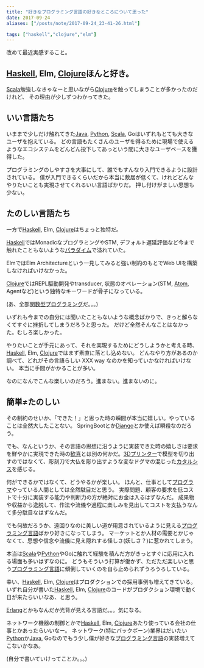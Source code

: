 ```yaml
---
title: "好きなプログラミング言語の好きなところについて思った"
date: 2017-09-24
aliases: ["/posts/note/2017-09-24_23-41-26.html"]

tags: ["haskell","clojure","elm"]
---
```


改めて最近実感すること。

## [Haskell](http://d.hatena.ne.jp/keyword/Haskell), Elm, [Clojure](http://d.hatena.ne.jp/keyword/Clojure)ほんと好き。

[Scala](http://d.hatena.ne.jp/keyword/Scala)勉強しなきゃなーと思いながら[Clojure](http://d.hatena.ne.jp/keyword/Clojure)を触ってしまうことが多かったのだけれど、 その理由が少しずつわかってきた。

## いい言語たち

いままで少しだけ触れてきた[Java](http://d.hatena.ne.jp/keyword/Java), [Python](http://d.hatena.ne.jp/keyword/Python), [Scala](http://d.hatena.ne.jp/keyword/Scala), Goはいずれもとても大きなユーザを抱えている。 どの言語もたくさんのユーザを得るために現場で使えるようなエコシステムをどんどん投下してあっという間に大きなユーザベースを獲得した。

プログラミングのしやすさを大事にして、誰でもすんなり入門できるように設計されている。 僕が入門できるくらいだから本当に敷居が低くて、けれどどんなやりたいことも実現させてくれるいい言語ばかりだ。 押し付けがましい思想も少ない。

## たのしい言語たち

一方で[Haskell](http://d.hatena.ne.jp/keyword/Haskell), Elm, [Clojure](http://d.hatena.ne.jp/keyword/Clojure)はちょっと独特だ。

[Haskell](http://d.hatena.ne.jp/keyword/Haskell)ではMonadicなプログラミングやSTM, デフォルト遅延評価など今まで触れたこともないような[パラダイム](http://d.hatena.ne.jp/keyword/%A5%D1%A5%E9%A5%C0%A5%A4%A5%E0)で溢れていた。

ElmではElm Architectureという一見してみると強い制約のもとでWeb UIを構築しなければいけなかった。

[Clojure](http://d.hatena.ne.jp/keyword/Clojure)ではREPL駆動開発やtransducer, 状態のオペレーション(STM, [Atom](http://d.hatena.ne.jp/keyword/Atom), Agentなど)という独特なキーワードが骨子になっている。

(あ、全部[関数型プログラミング](http://d.hatena.ne.jp/keyword/%B4%D8%BF%F4%B7%BF%A5%D7%A5%ED%A5%B0%A5%E9%A5%DF%A5%F3%A5%B0)だ。。。)

いずれも今までの自分には聞いたこともないような概念ばかりで、きっと解らなくてすぐに挫折してしまうだろうと思った。 だけど全然そんなことはなかった。むしろ楽しかった。

やりたいことが手元にあって、それを実現するためにどうしようかと考える時、[Haskell](http://d.hatena.ne.jp/keyword/Haskell), Elm, [Clojure](http://d.hatena.ne.jp/keyword/Clojure)ではまず素直に落とし込めない。 どんなやり方があるのか調べて、どれがその言語らしい XXX way なのかを知っていかなければいけない。 本当に手間がかかることが多い。

なのになんでこんな楽しいのだろう。進まない。進まないのに。

## 簡単≠たのしい

その制約のせいか、「できた！」と思った時の瞬間が本当に嬉しい。やっていることは全然大したことない。 SpringBootとか[Django](http://d.hatena.ne.jp/keyword/Django)とか使えば瞬殺なのだろう。

でも、なんというか、その言語の思想に沿うように実装できた時の嬉しさは要求を鮮やかに実現できた時の[歓喜](http://d.hatena.ne.jp/keyword/%B4%BF%B4%EE)とは別の何かだ。[3Dプリンター](http://d.hatena.ne.jp/keyword/3D%A5%D7%A5%EA%A5%F3%A5%BF%A1%BC)で模型を切り出すのではなくて、彫刻刀で大仏を彫り出すような変なドグマの混じった[カタルシス](http://d.hatena.ne.jp/keyword/%A5%AB%A5%BF%A5%EB%A5%B7%A5%B9)を感じる。

何ができるかではなくて、どうやるかが楽しい。 ほんと、仕事として[プログラマ](http://d.hatena.ne.jp/keyword/%A5%D7%A5%ED%A5%B0%A5%E9%A5%DE)やっている人間としては全然駄目だと思う。 実際問題、顧客の要求を低コストで十分に実装する能力や判断力の方が絶対にお金は入るはずなんだ。 成果物や収益から逸脱して、作法や流儀や過程に楽しみを見出してコストを支払うなんて多分駄目なはずなんだ。

でも何故だろうか、遠回りなのに美しい道が用意されているように見える[プログラミング言語](http://d.hatena.ne.jp/keyword/%A5%D7%A5%ED%A5%B0%A5%E9%A5%DF%A5%F3%A5%B0%B8%C0%B8%EC)ばかり好きになってしまう。 マーケットとか人材の需要とかじゃなくて、思想や信念や流儀に見え隠れする怪しさ(妖しさ？)に惹かれてしまう。

本当は[Scala](http://d.hatena.ne.jp/keyword/Scala)や[Python](http://d.hatena.ne.jp/keyword/Python)やGoに触れて経験を積んだ方がきっとすぐに応用に入れる場面も多いはずなのに。 どうもそういう打算が働かず、ただただ楽しいと思う[プログラミング言語](http://d.hatena.ne.jp/keyword/%A5%D7%A5%ED%A5%B0%A5%E9%A5%DF%A5%F3%A5%B0%B8%C0%B8%EC)に傾倒していくのを自ら止められずうろうろしている。

幸い、[Haskell](http://d.hatena.ne.jp/keyword/Haskell), Elm, [Clojure](http://d.hatena.ne.jp/keyword/Clojure)はプロダクションでの採用事例も増えてきている。いずれ自分が書いた[Haskell](http://d.hatena.ne.jp/keyword/Haskell), Elm, [Clojure](http://d.hatena.ne.jp/keyword/Clojure)のコードがプロダクション環境で動く日が来たらいいなあ、と思う。

[Erlang](http://d.hatena.ne.jp/keyword/Erlang)とかもなんだか光背が見える言語だ。。。気になる。

ネットワーク機器の制御とかで[Haskell](http://d.hatena.ne.jp/keyword/Haskell), Elm, [Clojure](http://d.hatena.ne.jp/keyword/Clojure)あたり使っている会社の仕事とかあったらいいなー。 ネットワーク(特にバックボーン)業界はだいたい[Python](http://d.hatena.ne.jp/keyword/Python)か[Java](http://d.hatena.ne.jp/keyword/Java), Goなのでもう少し僕が好きな[プログラミング言語](http://d.hatena.ne.jp/keyword/%A5%D7%A5%ED%A5%B0%A5%E9%A5%DF%A5%F3%A5%B0%B8%C0%B8%EC)の実装増えてこないかなあ。

(自分で書いていけってことか。。。)

